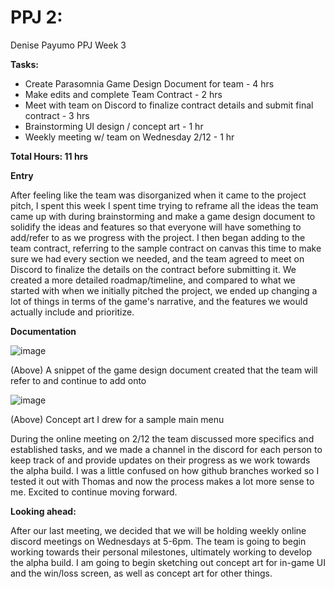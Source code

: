 # PPJ 2: 
Denise Payumo PPJ Week 3

**Tasks:**

- Create Parasomnia Game Design Document for team - 4 hrs
- Make edits and complete Team Contract - 2 hrs
- Meet with team on Discord to finalize contract details and submit final contract - 3 hrs
- Brainstorming UI design / concept art - 1 hr
- Weekly meeting w/ team on Wednesday 2/12 - 1 hr

**Total Hours: 11 hrs**

**Entry** 

After feeling like the team was disorganized when it came to the project pitch, I spent this week I spent time trying to reframe all the ideas the team came up with during brainstorming and make a game design document to solidify the ideas and features so that everyone will have something to add/refer to as we progress with the project. I then began adding to the team contract, referring to the sample contract on canvas this time to make sure we had every section we needed, and the team agreed to meet on Discord to finalize the details on the contract before submitting it. We created a more detailed roadmap/timeline, and compared to what we started with when we initially pitched the project, we ended up changing a lot of things in terms of the game's narrative, and the features we would actually include and prioritize.

**Documentation**

![image](https://github.com/user-attachments/assets/16508314-9d14-4a9d-86e2-fad68f562334)


(Above) A snippet of the game design document created that the team will refer to and continue to add onto

![image](https://github.com/user-attachments/assets/cc0ea321-3c90-4516-b6b0-51e781f7d8bf)

(Above) Concept art I drew for a sample main menu

During the online meeting on 2/12 the team discussed more specifics and established tasks, and we made a channel in the discord for each person to keep track of and provide updates on their progress as we work towards the alpha build. I was a little confused on how github branches worked so I tested it out with Thomas and now the process makes a lot more sense to me. Excited to continue moving forward.

**Looking ahead:**

After our last meeting, we decided that we will be holding weekly online discord meetings on Wednesdays at 5-6pm.
The team is going to begin working towards their personal milestones, ultimately working to develop the alpha build.
I am going to begin sketching out concept art for in-game UI and the win/loss screen, as well as concept art for other things.
